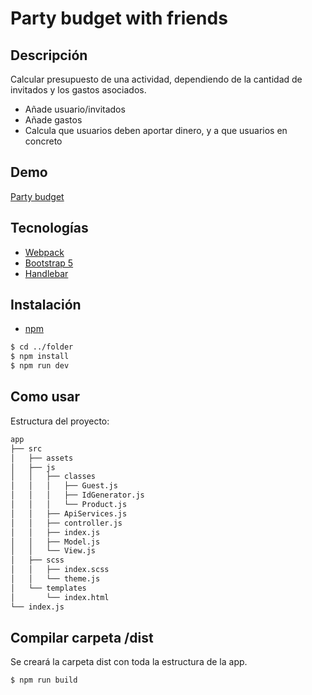 # Party budget with friends
## Descripción
Calcular presupuesto de una actividad, dependiendo de la cantidad de invitados y los gastos asociados.
- Añade usuario/invitados
- Añade gastos
- Calcula que usuarios deben aportar dinero, y a que usuarios en concreto

## Demo
[Party budget](https://ocarballido.github.io/fictizia-final-project/)

## Tecnologías
- [Webpack](https://webpack.js.org/)
- [Bootstrap 5](https://getbootstrap.com/)
- [Handlebar](https://handlebarsjs.com/)

## Instalación
- [npm](https://www.npmjs.com/get-npm)

```sh
$ cd ../folder
$ npm install
$ npm run dev
```

## Como usar
Estructura del proyecto:
```sh
app
├── src
│   ├── assets
│   ├── js
│   │   ├── classes
│   │   │   ├── Guest.js
│   │   │   ├── IdGenerator.js
│   │   │   └── Product.js
│   │   ├── ApiServices.js
│   │   ├── controller.js
│   │   ├── index.js
│   │   ├── Model.js
│   │   └── View.js
│   ├── scss
│   │   ├── index.scss
│   │   └── theme.js
│   └── templates
│       └── index.html
└── index.js
```

## Compilar carpeta /dist
Se creará la carpeta dist con toda la estructura de la app.
```sh
$ npm run build
```
